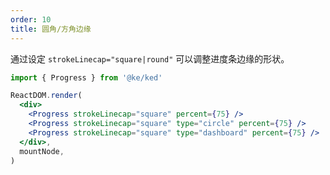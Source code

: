 ```yaml
---
order: 10
title: 圆角/方角边缘
---
```


通过设定 `strokeLinecap="square|round"` 可以调整进度条边缘的形状。

```jsx
import { Progress } from '@ke/ked'

ReactDOM.render(
  <div>
    <Progress strokeLinecap="square" percent={75} />
    <Progress strokeLinecap="square" type="circle" percent={75} />
    <Progress strokeLinecap="square" type="dashboard" percent={75} />
  </div>,
  mountNode,
)
```
